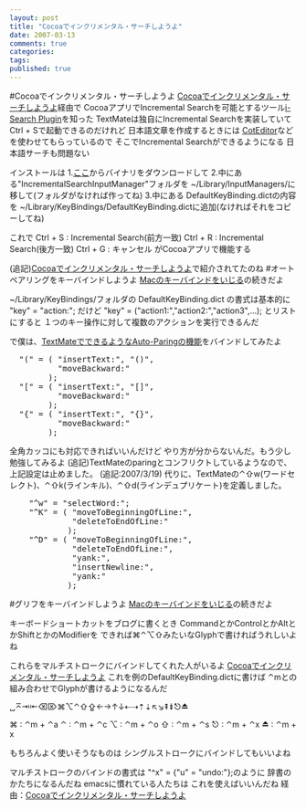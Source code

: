 ```yaml
---
layout: post
title: "Cocoaでインクリメンタル・サーチしようよ"
date: 2007-03-13
comments: true
categories:
tags:
published: true
---
```


#Cocoaでインクリメンタル・サーチしようよ
[Cocoaでインクリメンタル・サーチしようよ](http://www.hcs.harvard.edu/~jrus/site/cocoa-text.html)経由で
CocoaアプリでIncremental Searchを可能とするツール[i-Search Plugin](http://leverage.sourceforge.net/wiki/index.php/Main_Page)を知った
TextMateは独自にIncremental Searchを実装していて
Ctrl + Sで起動できるのだけれど
日本語文章を作成するときには
[CotEditor](http://www.aynimac.com/p_blog/files/article.php?id=41)などを使わせてもらっているので
そこでIncremental Searchができるようになる
日本語サーチも問題ない

インストールは
1.[ここ](http://michael-mccracken.net/software/ISearchPlugin.html)からバイナリをダウンロードして
2.中にある"IncrementalSearchInputManager"フォルダを ~/Library/InputManagers/に移して(フォルダがなければ作ってね)
3.中にある DefaultKeyBinding.dictの内容を ~/Library/KeyBindings/DefaultKeyBinding.dictに追加(なければそれをコピーしてね)

これで
Ctrl + S : Incremental Search(前方一致)
Ctrl + R : Incremental Search(後方一致)
Ctrl + G : キャンセル
がCocoaアプリで機能する

(追記)[Cocoaでインクリメンタル・サーチしようよ](http://journal.mycom.co.jp/column/osx/104/)で紹介されてたのね
#オートペアリングをキーバインドしようよ
[Macのキーバインドをいじる](http://d.hatena.ne.jp/keyesberry/20070312/p4)の続きだよ

~/Library/KeyBindings/フォルダの
DefaultKeyBinding.dict の書式は基本的に
"key" = "action:"; だけど
"key" = ("action1:","action2:","action3",...); とリストにすると
１つのキー操作に対して複数のアクションを実行できるんだ

で僕は、[TextMateでできるようなAuto-Paringの機能](http://d.hatena.ne.jp/keyesberry/20060701)をバインドしてみたよ
<pre>
  "(" = ( "insertText:", "()",
          "moveBackward:"
        );
  "[" = ( "insertText:", "[]",
          "moveBackward:"
        );
  "{" = ( "insertText:", "{}",
          "moveBackward:"
        );
</pre>
全角カッコにも対応できればいいんだけど
やり方が分からないんだ。もう少し勉強してみるよ
(追記)TextMateのparingとコンフリクトしているようなので、上記設定は止めました。
(追記:2007/3/19) 代りに、TextMateの&#8963;&#8679;w(ワードセレクト)、&#8963;&#8679;k(ラインキル)、&#8963;&#8679;d(ラインデュプリケート)を定義しました。
<pre>
	"^w" = "selectWord:";
	"^K" = ( "moveToBeginningOfLine:",
	 	     "deleteToEndOfLine:"
		    );
	"^D" = ( "moveToBeginningOfLine:",
	 	     "deleteToEndOfLine:",
		     "yank:",
		     "insertNewline:",
		     "yank:"			
		    );
</pre>
#グリフをキーバインドしようよ
[Macのキーバインドをいじる](http://d.hatena.ne.jp/keyesberry/20070312/p4)の続きだよ

キーボードショートカットをブログに書くとき
CommandとかControlとかAltとかShiftとかのModifierを
できれば&#8984;&#8963;&#8997;&#8679;みたいなGlyphで書ければうれしいよね

これらをマルチストロークにバインドしてくれた人がいるよ
[Cocoaでインクリメンタル・サーチしようよ](http://pastie.caboo.se/4011)
これを例のDefaultKeyBinding.dictに書けば
&#8963;mとの組み合わせでGlyphが書けるようになるんだ

&#9251;&#8965;&#8677;&#8676;&#9003;&#8998;&#8984;&#8997;&#8963;&#8679;&#8682;←→↑↓&#8672;&#8674;&#8673;&#8675;&#8598;&#8600;&#8670;&#8671;&#9099;&#9167;

&#8984; : &#8963;m + &#8963;a
&#8963; : &#8963;m + &#8963;c
&#8997; : &#8963;m + &#8963;o
&#8679; : &#8963;m + &#8963;s
&#9099; : &#8963;m + &#8963;x
&#9167; : &#8963;m + x

もちろんよく使いそうなものは
シングルストロークにバインドしてもいいよね

マルチストロークのバインドの書式は
"^x" = {"u"  = "undo:"};のように
辞書のかたちになるんだね
emacsに慣れている人たちは
これを使えばいいんだね
経由：[Cocoaでインクリメンタル・サーチしようよ](http://macromates.com/blog/archives/2006/07/10/multi-stroke-key-bindings/)
